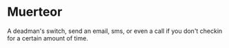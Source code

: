 # Muerteor
A deadman's switch, send an email, sms, or even a call if you don't checkin for a certain amount of time.
